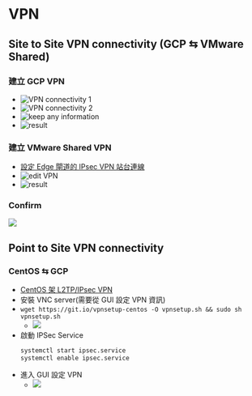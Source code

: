 # VPN
## Site to Site VPN connectivity (GCP ⇆ VMware Shared)
### 建立 GCP VPN
- ![VPN connectivity 1](../../img/gcp/vpn-setting-1.png)
- ![VPN connectivity 2](../../img/gcp/vpn-setting-2.png)
- ![keep any information](../../img/gcp/vpn-setting-3.png)
- ![result](../../img/gcp/vpn-result.png)

### 建立 VMware Shared VPN
- [設定 Edge 閘道的 IPsec VPN 站台連線
](https://docs.vmware.com/tw/VMware-Cloud-Director/9.7/com.vmware.vcloud.tenantportal.doc/GUID-EDFE41C7-C93C-41E7-8437-85163C5278B1.html)
- ![edit VPN](../../img/ibm/shared-vpn-setting.png)
- ![result](../../img/ibm/shared-vpn-result.png)

### Confirm
![](../../img/gcp/vpn-connect-confirm.png?raw=true)

## Point to Site VPN connectivity
### CentOS ⇆ GCP
- [CentOS 架 L2TP/IPsec VPN](http://qbsuranalang.blogspot.com/2016/12/centos-l2tpipsec-vpn.html)
- 安裝 VNC server(需要從 GUI 設定 VPN 資訊)
- `wget https://git.io/vpnsetup-centos -O vpnsetup.sh && sudo sh vpnsetup.sh`
    - ![](../../img/gcp/vpn-info.png)
- 啟動 IPSec Service
    ```bash
    systemctl start ipsec.service
    systemctl enable ipsec.service
    ```
- 進入 GUI 設定 VPN
    - ![](../../img/gcp/vpn-linux-gui-setting.png)